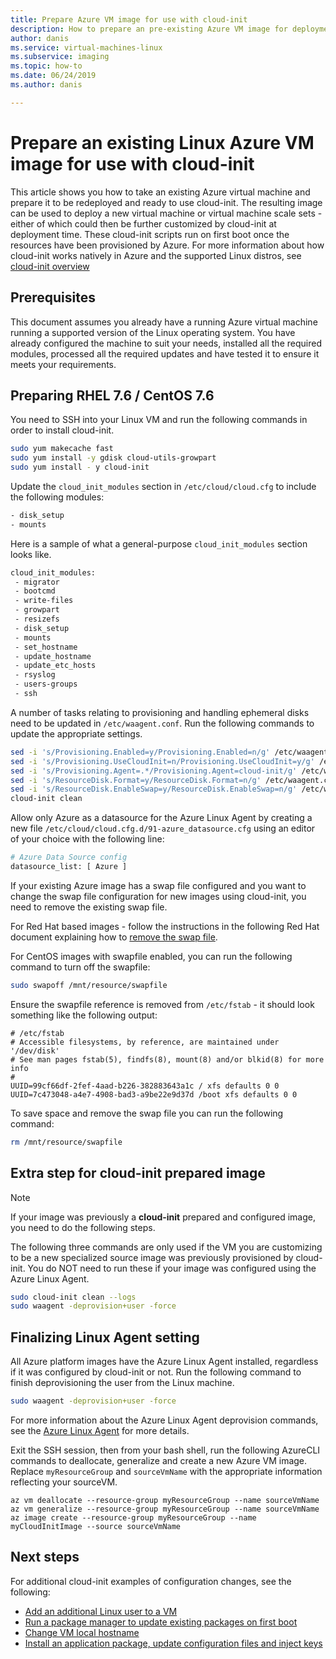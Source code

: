 ```yaml
---
title: Prepare Azure VM image for use with cloud-init 
description: How to prepare an pre-existing Azure VM image for deployment with cloud-init
author: danis
ms.service: virtual-machines-linux
ms.subservice: imaging
ms.topic: how-to
ms.date: 06/24/2019
ms.author: danis

---
```

# Prepare an existing Linux Azure VM image for use with cloud-init
This article shows you how to take an existing Azure virtual machine and prepare it to be redeployed and ready to use cloud-init. The resulting image can be used to deploy a new virtual machine or virtual machine scale sets - either of which could then be further customized by cloud-init at deployment time.  These cloud-init scripts run on first boot once the resources have been provisioned by Azure. For more information about how cloud-init works natively in Azure and the supported Linux distros, see [cloud-init overview](using-cloud-init.md)

## Prerequisites
This document assumes you already have a running Azure virtual machine running a supported version of the Linux operating system. You have already configured the machine to suit your needs, installed all the required modules, processed all the required updates and have tested it to ensure it meets your requirements. 

## Preparing RHEL 7.6 / CentOS 7.6
You need to SSH into your Linux VM and run the following commands in order to install cloud-init.

```bash
sudo yum makecache fast
sudo yum install -y gdisk cloud-utils-growpart
sudo yum install - y cloud-init 
```

Update the `cloud_init_modules` section in `/etc/cloud/cloud.cfg` to include the following modules:

```bash
- disk_setup
- mounts
```

Here is a sample of what a general-purpose `cloud_init_modules` section looks like.

```bash
cloud_init_modules:
 - migrator
 - bootcmd
 - write-files
 - growpart
 - resizefs
 - disk_setup
 - mounts
 - set_hostname
 - update_hostname
 - update_etc_hosts
 - rsyslog
 - users-groups
 - ssh
```

A number of tasks relating to provisioning and handling ephemeral disks need to be updated in `/etc/waagent.conf`. Run the following commands to update the appropriate settings.

```bash
sed -i 's/Provisioning.Enabled=y/Provisioning.Enabled=n/g' /etc/waagent.conf
sed -i 's/Provisioning.UseCloudInit=n/Provisioning.UseCloudInit=y/g' /etc/waagent.conf
sed -i 's/Provisioning.Agent=.*/Provisioning.Agent=cloud-init/g' /etc/waagent.conf
sed -i 's/ResourceDisk.Format=y/ResourceDisk.Format=n/g' /etc/waagent.conf
sed -i 's/ResourceDisk.EnableSwap=y/ResourceDisk.EnableSwap=n/g' /etc/waagent.conf
cloud-init clean
```

Allow only Azure as a datasource for the Azure Linux Agent by creating a new file `/etc/cloud/cloud.cfg.d/91-azure_datasource.cfg` using an editor of your choice with the following line:

```bash
# Azure Data Source config
datasource_list: [ Azure ]
```

If your existing Azure image has a swap file configured and you want to change the swap file configuration for new images using cloud-init, you need to remove the existing swap file.

For Red Hat based images - follow the instructions in the following Red Hat document explaining how to [remove the swap file](https://access.redhat.com/documentation/en-us/red_hat_enterprise_linux/6/html/storage_administration_guide/swap-removing-file).

For CentOS images with swapfile enabled, you can run the following command to turn off the swapfile:

```bash
sudo swapoff /mnt/resource/swapfile
```

Ensure the swapfile reference is removed from `/etc/fstab` - it should look something like the following output:

```output
# /etc/fstab
# Accessible filesystems, by reference, are maintained under '/dev/disk'
# See man pages fstab(5), findfs(8), mount(8) and/or blkid(8) for more info
#
UUID=99cf66df-2fef-4aad-b226-382883643a1c / xfs defaults 0 0
UUID=7c473048-a4e7-4908-bad3-a9be22e9d37d /boot xfs defaults 0 0
```

To save space and remove the swap file you can run the following command:

```bash
rm /mnt/resource/swapfile
```

## Extra step for cloud-init prepared image
> [!NOTE]
> If your image was previously a **cloud-init** prepared and configured image, you need to do the following steps.

The following three commands are only used if the VM you are customizing to be a new specialized source image was previously provisioned by cloud-init.  You do NOT need to run these if your image was configured using the Azure Linux Agent.

```bash
sudo cloud-init clean --logs
sudo waagent -deprovision+user -force
```

## Finalizing Linux Agent setting 
All Azure platform images have the Azure Linux Agent installed, regardless if it was configured by cloud-init or not.  Run the following command to finish deprovisioning the user from the Linux machine. 

```bash
sudo waagent -deprovision+user -force
```

For more information about the Azure Linux Agent deprovision commands, see the [Azure Linux Agent](../extensions/agent-linux.md) for more details.

Exit the SSH session, then from your bash shell, run the following AzureCLI commands to deallocate, generalize and create a new Azure VM image.  Replace `myResourceGroup` and `sourceVmName` with the appropriate information reflecting your sourceVM.

```azurecli
az vm deallocate --resource-group myResourceGroup --name sourceVmName
az vm generalize --resource-group myResourceGroup --name sourceVmName
az image create --resource-group myResourceGroup --name myCloudInitImage --source sourceVmName
```

## Next steps
For additional cloud-init examples of configuration changes, see the following:
 
- [Add an additional Linux user to a VM](cloudinit-add-user.md)
- [Run a package manager to update existing packages on first boot](cloudinit-update-vm.md)
- [Change VM local hostname](cloudinit-update-vm-hostname.md) 
- [Install an application package, update configuration files and inject keys](tutorial-automate-vm-deployment.md)
